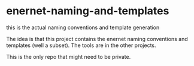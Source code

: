 # enernet-naming-and-templates
this is the actual naming conventions and template generation

The idea is that this project contains the enernet naming conventions and templates (well a subset).
The tools are in the other projects.

This is the only repo that might need to be private.
